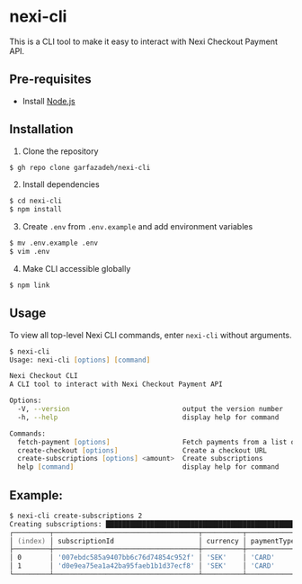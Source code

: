# nexi-cli

This is a CLI tool to make it easy to interact with Nexi Checkout Payment API.

## Pre-requisites

-   Install [Node.js](https://nodejs.org/en/)

## Installation

1.  Clone the repository

```zsh
$ gh repo clone garfazadeh/nexi-cli
```

2.  Install dependencies

```zsh
$ cd nexi-cli
$ npm install
```

3.  Create `.env` from `.env.example` and add environment variables

```zsh
$ mv .env.example .env
$ vim .env
```

4.  Make CLI accessible globally

```zsh
$ npm link
```

 <!-- USAGE EXAMPLES -->

## Usage

To view all top-level Nexi CLI commands, enter `nexi-cli` without arguments.

```zsh
$ nexi-cli
Usage: nexi-cli [options] [command]

Nexi Checkout CLI
A CLI tool to interact with Nexi Checkout Payment API

Options:
  -V, --version                            output the version number
  -h, --help                               display help for command

Commands:
  fetch-payment [options]                  Fetch payments from a list of payment ID
  create-checkout [options]                Create a checkout URL
  create-subscriptions [options] <amount>  Create subscriptions
  help [command]                           display help for command
```

## Example:

```zsh
$ nexi-cli create-subscriptions 2
Creating subscriptions: ██████████████████████████████████████████████████ 2/2
┌─────────┬────────────────────────────────────┬──────────┬─────────────┬───────────────┬────────────────────┬────────────┐
│ (index) │ subscriptionId                     │ currency │ paymentType │ paymentMethod │ maskedPan          │ expiryDate │
├─────────┼────────────────────────────────────┼──────────┼─────────────┼───────────────┼────────────────────┼────────────┤
│ 0       │ '007ebdc585a9407bb6c76d74854c952f' │ 'SEK'    │ 'CARD'      │ 'Visa'        │ '49250000****0061' │ '0528'     │
│ 1       │ 'd0e9ea75ea1a42ba95faeb1b1d37ecf8' │ 'SEK'    │ 'CARD'      │ 'Visa'        │ '49250000****0079' │ '1127'     │
└─────────┴────────────────────────────────────┴──────────┴─────────────┴───────────────┴────────────────────┴────────────┘
```
